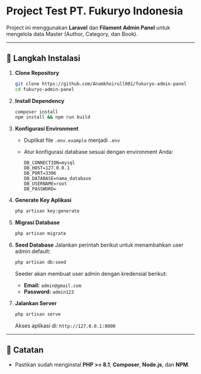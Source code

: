 # Project Test PT. Fukuryo Indonesia

Project ini menggunakan **Laravel** dan **Filament Admin Panel** untuk mengelola data Master (Author, Category, dan Book).

---

## 🚀 Langkah Instalasi

1. **Clone Repository**

    ```bash
    git clone https://github.com/Anamkhoirull001/fukuryo-admin-panel
    cd fukuryo-admin-panel
    ```

2. **Install Dependency**

    ```bash
    composer install
    npm install && npm run build
    ```

3. **Konfigurasi Environment**

    - Duplikat file `.env.example` menjadi `.env`
    - Atur konfigurasi database sesuai dengan environment Anda:

        ```env
        DB_CONNECTION=mysql
        DB_HOST=127.0.0.1
        DB_PORT=3306
        DB_DATABASE=nama_database
        DB_USERNAME=root
        DB_PASSWORD=
        ```

4. **Generate Key Aplikasi**

    ```bash
    php artisan key:generate
    ```

5. **Migrasi Database**

    ```bash
    php artisan migrate
    ```

6. **Seed Database**
   Jalankan perintah berikut untuk menambahkan user admin default:

    ```bash
    php artisan db:seed
    ```

    Seeder akan membuat user admin dengan kredensial berikut:

    - **Email:** `admin@gmail.com`
    - **Password:** `admin123`

7. **Jalankan Server**

    ```bash
    php artisan serve
    ```

    Akses aplikasi di: `http://127.0.0.1:8000`

---

## 📌 Catatan

-   Pastikan sudah menginstal **PHP >= 8.1**, **Composer**, **Node.js**, dan **NPM**.
